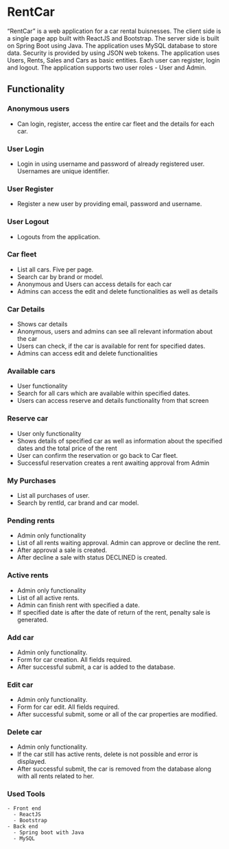 # RentCar #
“RentCar” is a web application for a car rental buisnesses. The client side is a single page app built with ReactJS and Bootstrap. The server side is built on Spring Boot using Java. The application uses MySQL database to store data. Security is provided by using JSON web tokens. The application uses Users, Rents, Sales and Cars as basic entities. Each user can register, login and logout. The application supports two user roles - User and Admin.

## Functionality
### Anonymous users
  - Can login, register, access the entire car fleet and the details for each car.
### User Login
  - Login in using username and password of already registered user. Usernames are unique identifier.
### User Register
  - Register a new user by providing email, password and username. 
### User Logout
  - Logouts from the application. 
### Car fleet
  - List all cars. Five per page.  
  - Search car by brand or model.
  - Anonymous and Users can access details for each car
  - Admins can access the edit and delete functionalities as well as details
### Car Details
  - Shows car details
  - Anonymous, users and admins can see all relevant information about the car
  - Users can check, if the car is available for rent for specified dates.
  - Admins can access edit and delete functionalities
### Available cars
  - User functionality
  - Search for all cars which are available within specified dates.
  - Users can access reserve and details functionality from that screen
### Reserve car
  - User only functionality
  - Shows details of specified car as well as information about the specified dates and the total price of the rent
  - User can confirm the reservation or go back to Car fleet.
  - Successful reservation creates a rent awaiting approval from Admin
### My Purchases
  - List all purchases of user.
  - Search by rentId, car brand and car model.
### Pending rents
  - Admin only functionality
  - List of all rents waiting approval. Admin can approve or decline the rent.
  - After approval a sale is created.
  - After decline a sale with status DECLINED is created.
### Active rents
  - Admin only functionality
  - List of all active rents.
  - Admin can finish rent with specified a date.
  - If specified date is after the date of return of the rent, penalty sale is generated.
### Add car
  - Admin only functionality.
  - Form for car creation. All fields required.
  - After successful submit, a car is added to the database.
### Edit car
  - Admin only functionality.
  - Form for car edit. All fields required.
  - After successful submit, some or all of the car properties are modified.
### Delete car
  - Admin only functionality.
  - If the car still has active rents, delete is not possible and error is displayed.
  - After successful submit, the car is removed from the database along with all rents related to her.
  
### Used Tools
```
- Front end
  - ReactJS
  - Bootstrap
- Back end
  - Spring boot with Java
  - MySQL
```